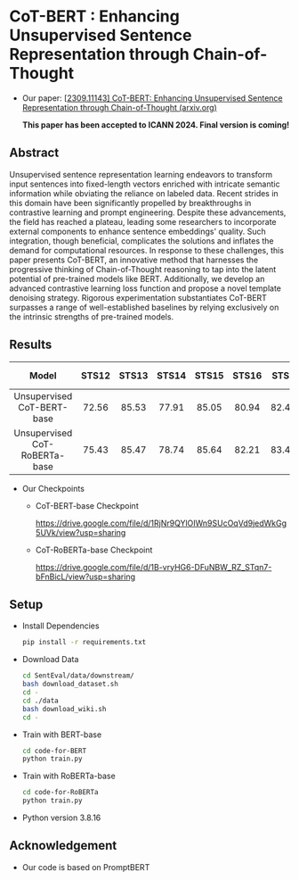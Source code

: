 # CoT-BERT : Enhancing Unsupervised Sentence Representation through Chain-of-Thought 

- Our paper: [[2309.11143\] CoT-BERT: Enhancing Unsupervised Sentence Representation through Chain-of-Thought (arxiv.org)](https://arxiv.org/abs/2309.11143)

  __This paper has been accepted to ICANN 2024. Final version is coming!__

## Abstract

Unsupervised sentence representation learning endeavors to transform input sentences into fixed-length vectors enriched with intricate semantic information while obviating the reliance on labeled data. Recent strides in this domain have been significantly propelled by breakthroughs in contrastive learning and prompt engineering. Despite these advancements, the field has reached a plateau, leading some researchers to incorporate external components to enhance sentence embeddings' quality. Such integration, though beneficial, complicates the solutions and inflates the demand for computational resources. In response to these challenges, this paper presents CoT-BERT, an innovative method that harnesses the progressive thinking of Chain-of-Thought reasoning to tap into the latent potential of pre-trained models like BERT. Additionally, we develop an advanced contrastive learning loss function and propose a novel template denoising strategy. Rigorous experimentation substantiates CoT-BERT surpasses a range of well-established baselines by relying exclusively on the intrinsic strengths of pre-trained models. 

## Results

|             Model             | STS12 | STS13 | STS14 | STS15 | STS16 | STSb  | SICK-R | Avg.  |
| :---------------------------: | :---: | :---: | :---: | :---: | :---: | :---: | :----: | :---: |
|  Unsupervised CoT-BERT-base   | 72.56 | 85.53 | 77.91 | 85.05 | 80.94 | 82.40 | 71.41  | 79.40 |
| Unsupervised CoT-RoBERTa-base | 75.43 | 85.47 | 78.74 | 85.64 | 82.21 | 83.40 | 73.46  | 80.62 |

- Our Checkpoints

  - CoT-BERT-base Checkpoint

    https://drive.google.com/file/d/1RjNr9QYlOIWn9SUcOqVd9jedWkGg5UVk/view?usp=sharing

  - CoT-RoBERTa-base Checkpoint

    https://drive.google.com/file/d/1B-vryHG6-DFuNBW_RZ_STqn7-bFnBicL/view?usp=sharing

## Setup

- Install Dependencies

  ```sh
  pip install -r requirements.txt
  ```

- Download Data

  ```sh
  cd SentEval/data/downstream/
  bash download_dataset.sh
  cd -
  cd ./data
  bash download_wiki.sh
  cd -
  ```
  
- Train with BERT-base

  ```sh
  cd code-for-BERT
  python train.py
  ```

- Train with RoBERTa-base

  ```sh
  cd code-for-RoBERTa
  python train.py
  ```

- Python version 3.8.16

## Acknowledgement

- Our code is based on PromptBERT
